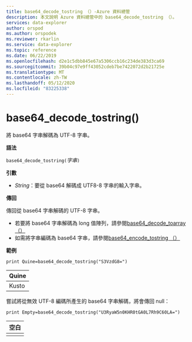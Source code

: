 ```yaml
---
title: base64_decode_tostring （）-Azure 資料總管
description: 本文說明 Azure 資料總管中的 base64_decode_tostring （）。
services: data-explorer
author: orspod
ms.author: orspodek
ms.reviewer: rkarlin
ms.service: data-explorer
ms.topic: reference
ms.date: 06/22/2019
ms.openlocfilehash: d2e1c5dbb845e67a5306ccb16c234de383d3ca69
ms.sourcegitcommit: 39b04c97e9ff43052cdeb7be7422072d2b21725e
ms.translationtype: MT
ms.contentlocale: zh-TW
ms.lasthandoff: 05/12/2020
ms.locfileid: "83225338"
---
```

# <a name="base64_decode_tostring"></a>base64_decode_tostring()

將 base64 字串解碼為 UTF-8 字串。

**語法**

`base64_decode_tostring(`*字串*`)`

**引數**

* *String*：要從 base64 解碼成 UTF8-8 字串的輸入字串。

**傳回**

傳回從 base64 字串解碼的 UTF-8 字串。

* 若要將 base64 字串解碼為 long 值陣列，請參閱[base64_decode_toarray （）](base64_decode_toarrayfunction.md)
* 如需將字串編碼為 base64 字串，請參閱[base64_encode_tostring （）](base64_encode_tostringfunction.md)

**範例**

<!-- csl: https://help.kusto.windows.net:443/Samples -->
```kusto
print Quine=base64_decode_tostring("S3VzdG8=")
```

|Quine|
|-----|
|Kusto|

嘗試將從無效 UTF-8 編碼所產生的 base64 字串解碼，將會傳回 null：

<!-- csl: https://help.kusto.windows.net:443/Samples -->
```kusto
print Empty=base64_decode_tostring("U3RyaW5n0KHR0tGA0L7Rh9C60LA=")
```

|空白|
|-----|
||

